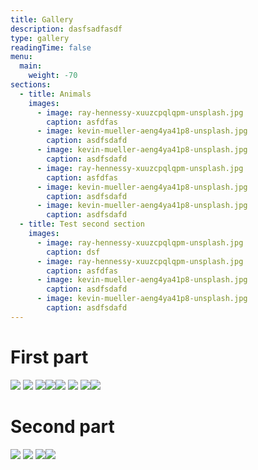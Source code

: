 ```yaml
---
title: Gallery
description: dasfsadfasdf
type: gallery
readingTime: false
menu:
  main:
    weight: -70
sections:
  - title: Animals
    images:
      - image: ray-hennessy-xuuzcpqlqpm-unsplash.jpg
        caption: asfdfas
      - image: kevin-mueller-aeng4ya41p8-unsplash.jpg
        caption: asdfsdafd
      - image: kevin-mueller-aeng4ya41p8-unsplash.jpg
        caption: asdfsdafd
      - image: ray-hennessy-xuuzcpqlqpm-unsplash.jpg
        caption: asfdfas
      - image: kevin-mueller-aeng4ya41p8-unsplash.jpg
        caption: asdfsdafd
      - image: kevin-mueller-aeng4ya41p8-unsplash.jpg
        caption: asdfsdafd
  - title: Test second section
    images:
      - image: ray-hennessy-xuuzcpqlqpm-unsplash.jpg
        caption: dsf
      - image: ray-hennessy-xuuzcpqlqpm-unsplash.jpg
        caption: asfdfas
      - image: kevin-mueller-aeng4ya41p8-unsplash.jpg
        caption: asdfsdafd
      - image: kevin-mueller-aeng4ya41p8-unsplash.jpg
        caption: asdfsdafd
---
```

# First part

![](kevin-mueller-aeng4ya41p8-unsplash.jpg) ![](ray-hennessy-xuuzcpqlqpm-unsplash.jpg) ![](kevin-mueller-aeng4ya41p8-unsplash.jpg)![](ray-hennessy-xuuzcpqlqpm-unsplash.jpg)![](kevin-mueller-aeng4ya41p8-unsplash.jpg) ![](ray-hennessy-xuuzcpqlqpm-unsplash.jpg) ![](kevin-mueller-aeng4ya41p8-unsplash.jpg)![](ray-hennessy-xuuzcpqlqpm-unsplash.jpg)

# Second part
![](kevin-mueller-aeng4ya41p8-unsplash.jpg) ![](ray-hennessy-xuuzcpqlqpm-unsplash.jpg) ![](kevin-mueller-aeng4ya41p8-unsplash.jpg)![](ray-hennessy-xuuzcpqlqpm-unsplash.jpg)